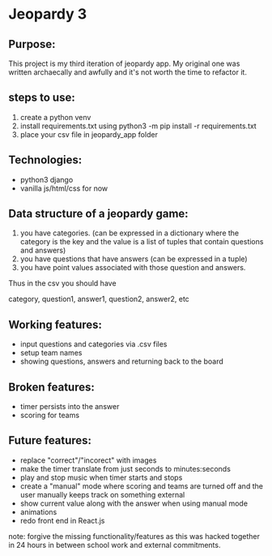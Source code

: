 # Jeopardy 3

## Purpose:
This project is my third iteration of jeopardy app. My original one was written
archaecally and awfully and it's not worth the time to refactor it.


## steps to use:
  1. create a python venv
  2. install requirements.txt using python3 -m pip install -r requirements.txt
  3. place your csv file in jeopardy_app folder

## Technologies:
- python3 django
- vanilla js/html/css for now
  

## Data structure of a jeopardy game:
1. you have categories. (can be expressed in a dictionary where the category is the key and the value is a list of tuples that contain questions and answers)
2. you have questions that have answers (can be expressed in a tuple)
3. you have point values associated with those question and answers.

Thus in the csv you should have

category, question1, answer1, question2, answer2, etc


## Working features:
- input questions and categories via .csv files
- setup team names
- showing questions, answers and returning back to the board

## Broken features:
- timer persists into the answer
- scoring for teams

## Future features:
- replace "correct"/"incorect" with images
- make the timer translate from just seconds to minutes:seconds
- play and stop music when timer starts and stops
- create a "manual" mode where scoring and teams are turned off and the user manually keeps track on something external
- show current value along with the answer when using manual mode
- animations
- redo front end in React.js

note: forgive the missing functionality/features as this was hacked together
in 24 hours in between school work and external commitments. 